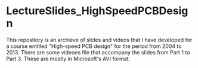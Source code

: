 # LectureSlides_HighSpeedPCBDesign
This repository is an archieve of slides and videos that I have developed for a course entitled "High-speed PCB design" for the period from 2004 to 2013.
There are some videoes file that accompany the slides from Part 1 to Part 3.  These are mostly in Microsoft's AVI format. 

